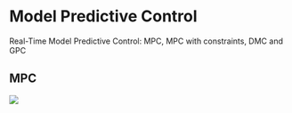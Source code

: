 # Model Predictive Control
Real-Time Model Predictive Control: MPC, MPC with constraints, DMC and GPC

## MPC
![](https://upload.wikimedia.org/wikipedia/commons/thumb/1/11/MPC_scheme_basic.svg/1280px-MPC_scheme_basic.svg.png)
